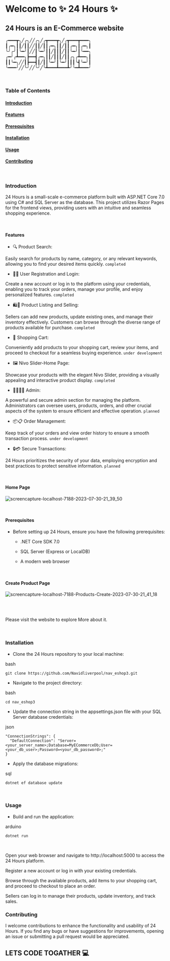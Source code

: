 # Welcome to :sparkles: 24 Hours :sparkles:

##  24 Hours is an E-Commerce website 


╭━━━┳╮╱╭╮╱╱╭╮╱╭┳━━━┳╮╱╭┳━━━┳━━━╮
┃╭━╮┃┃╱┃┃╱╱┃┃╱┃┃╭━╮┃┃╱┃┃╭━╮┃╭━╮┃
╰╯╭╯┃╰━╯┃╱╱┃╰━╯┃┃╱┃┃┃╱┃┃╰━╯┃╰━━╮
╭━╯╭┻━━╮┣━━┫╭━╮┃┃╱┃┃┃╱┃┃╭╮╭┻━━╮┃
┃┃╰━╮╱╱┃┣━━┫┃╱┃┃╰━╯┃╰━╯┃┃┃╰┫╰━╯┃
╰━━━╯╱╱╰╯╱╱╰╯╱╰┻━━━┻━━━┻╯╰━┻━━━╯

<br>

### Table of Contents

#### [Introduction](#Introduction) 

#### [Features](#Features)

#### [Prerequisites](#Prerequisites)

#### [Installation](#installation)

#### [Usage](#usage)

#### [Contributing](#contributing)

<br>

### Introduction 

24 Hours is a small-scale e-commerce platform built with ASP.NET Core 7.0 using C# and SQL Server as the database. This project utilizes Razor Pages for the frontend views, providing users with an intuitive and seamless shopping experience.

<br>

#### Features

  - 🔍 Product Search: 

Easily search for products by name, category, or any relevant keywords, allowing you to find your desired items quickly. `completed`

  - 📝🔑 User Registration and Login: 

Create a new account or log in to the platform using your credentials, enabling you to track your orders, manage your profile, and enjoy personalized features. `completed`

  - 🛍️💼 Product Listing and Selling: 

Sellers can add new products, update existing ones, and manage their inventory effectively. Customers can browse through the diverse range of products available for purchase. `completed`

  - 🛒 Shopping Cart: 

Conveniently add products to your shopping cart, review your items, and proceed to checkout for a seamless buying experience. `under development`

  - 🖼️ Nivo Slider-Home Page:
  
Showcase your products with the elegant Nivo Slider, providing a visually appealing and interactive product display. `completed`

  - 👩‍💼👨‍💼 Admin:
    
A powerful and secure admin section for managing the platform. Administrators can oversee users, products, orders, and other crucial aspects of the system to ensure efficient and effective operation. `planned`

  - 📦📋 Order Management: 

Keep track of your orders and view order history to ensure a smooth transaction process. `under development`

  - 🔒💳 Secure Transactions: 

24 Hours prioritizes the security of your data, employing encryption and best practices to protect sensitive information. `planned`

<br>

#### Home Page
![screencapture-localhost-7188-2023-07-30-21_39_50](https://github.com/Navidliverpool/nav_eshop3/assets/71192720/90709f38-92f5-41ba-bac6-21a5ad0a3a01)

<br>

#### Prerequisites 

  - Before setting up 24 Hours, ensure you have the following prerequisites:

     - .NET Core SDK 7.0

     - SQL Server (Express or LocalDB)

     - A modern web browser

<br>

#### Create Product Page

![screencapture-localhost-7188-Products-Create-2023-07-30-21_41_18](https://github.com/Navidliverpool/nav_eshop3/assets/71192720/99d0f87b-f681-44ca-9c3b-07446f43d3e9)

<br>

<br>

Please visit the website to explore More about it.

<br>

### Installation 

  - Clone the 24 Hours repository to your local machine:

bash
```
git clone https://github.com/Navidliverpool/nav_eshop3.git
```

  - Navigate to the project directory:

bash
```
cd nav_eshop3
```

  - Update the connection string in the appsettings.json file with your SQL Server database credentials:

json
```
"ConnectionStrings": {
  "DefaultConnection": "Server=<your_server_name>;Database=MyECommerceDb;User=<your_db_user>;Password=<your_db_password>;"
}
```

  - Apply the database migrations:

sql
```
dotnet ef database update
```

<br>

### Usage

  - Build and run the application:

arduino
```
dotnet run
```

<br>

Open your web browser and navigate to http://localhost:5000 to access the 24 Hours platform.

Register a new account or log in with your existing credentials.

Browse through the available products, add items to your shopping cart, and proceed to checkout to place an order.

Sellers can log in to manage their products, update inventory, and track sales.

### Contributing

I welcome contributions to enhance the functionality and usability of 24 Hours. If you find any bugs or have suggestions for improvements, opening an issue or submitting a pull request would be appreciated. 

## LETS CODE TOGATHER 💻
